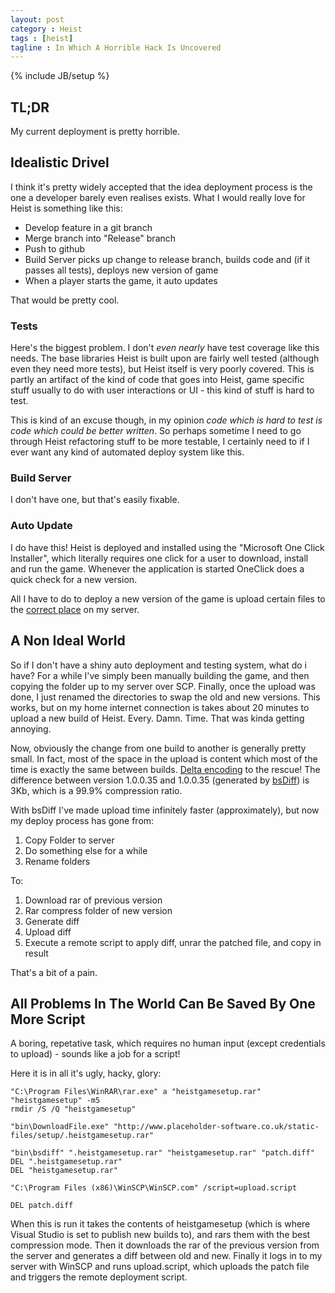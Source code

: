 ```yaml
---
layout: post
category : Heist
tags : [heist]
tagline : In Which A Horrible Hack Is Uncovered
---
```

{% include JB/setup %}


## TL;DR

My current deployment is pretty horrible.

## Idealistic Drivel

I think it's pretty widely accepted that the idea deployment process is the one a developer barely even realises exists. What I would really love for Heist is something like this:

 - Develop feature in a git branch
 - Merge branch into "Release" branch
 - Push to github
 - Build Server picks up change to release branch, builds code and (if it passes all tests), deploys new version of game
 - When a player starts the game, it auto updates
 
That would be pretty cool.

### Tests

Here's the biggest problem. I don't _even nearly_ have test coverage like this needs. The base libraries Heist is built upon are fairly well tested (although even they need more tests), but Heist itself is very poorly covered. This is partly an artifact of the kind of code that goes into Heist, game specific stuff usually to do with user interactions or UI - this kind of stuff is hard to test.

This is kind of an excuse though, in my opinion *code which is hard to test is code which could be better written*. So perhaps sometime I need to go through Heist refactoring stuff to be more testable, I certainly need to if I ever want any kind of automated deploy system like this.

### Build Server

I don't have one, but that's easily fixable.

### Auto Update

I do have this! Heist is deployed and installed using the "Microsoft One Click Installer", which literally requires one click for a user to download, install and run the game. Whenever the application is started OneClick does a quick check for a new version.

All I have to do to deploy a new version of the game is upload certain files to the [correct place](http://www.placeholder-software.co.uk/static-files/setup/heistgame/) on my server.

## A Non Ideal World

So if I don't have a shiny auto deployment and testing system, what do i have? For a while I've simply been manually building the game, and then copying the folder up to my server over SCP. Finally, once the upload was done, I just renamed the directories to swap the old and new versions. This works, but on my home internet connection is takes about 20 minutes to upload a new build of Heist. Every. Damn. Time. That was kinda getting annoying.

Now, obviously the change from one build to another is generally pretty small. In fact, most of the space in the upload is content which most of the time is exactly the same between builds. [Delta encoding](http://en.wikipedia.org/wiki/Delta_encoding) to the rescue! The difference between version 1.0.0.35 and 1.0.0.35 (generated by [bsDiff](http://www.daemonology.net/bsdiff/)) is 3Kb, which is a 99.9% compression ratio.

With bsDiff I've made upload time infinitely faster (approximately), but now my deploy process has gone from:

1) Copy Folder to server
2) Do something else for a while
3) Rename folders

To:

1) Download rar of previous version
2) Rar compress folder of new version
3) Generate diff
4) Upload diff
5) Execute a remote script to apply diff, unrar the patched file, and copy in result

That's a bit of a pain.

## All Problems In The World Can Be Saved By One More Script

A boring, repetative task, which requires no human input (except credentials to upload) - sounds like a job for a script!

Here it is in all it's ugly, hacky, glory:

    "C:\Program Files\WinRAR\rar.exe" a "heistgamesetup.rar" "heistgamesetup" -m5
    rmdir /S /Q "heistgamesetup"

    "bin\DownloadFile.exe" "http://www.placeholder-software.co.uk/static-files/setup/.heistgamesetup.rar"

    "bin\bsdiff" ".heistgamesetup.rar" "heistgamesetup.rar" "patch.diff"
    DEL ".heistgamesetup.rar"
    DEL "heistgamesetup.rar"

    "C:\Program Files (x86)\WinSCP\WinSCP.com" /script=upload.script

    DEL patch.diff
    
When this is run it takes the contents of heistgamesetup (which is where Visual Studio is set to publish new builds to), and rars them with the best compression mode. Then it downloads the rar of the previous version from the server and generates a diff between old and new. Finally it logs in to my server with WinSCP and runs upload.script, which uploads the patch file and triggers the remote deployment script.